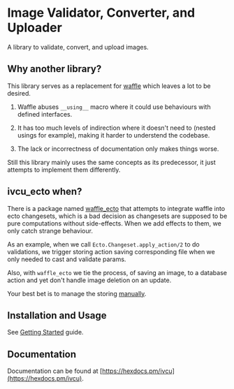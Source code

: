 # Image Validator, Converter, and Uploader

A library to validate, convert, and upload images.

## Why another library?

This library serves as a replacement for
[waffle](https://github.com/elixir-waffle/waffle) which leaves a lot
to be desired.

1. Waffle abuses `__using__` macro where it could use behaviours with
   defined interfaces.

2. It has too much levels of indirection where it doesn't need to
   (nested usings for example), making it harder to understend the
   codebase.

3. The lack or incorrectness of documentation only makes things worse.

Still this library mainly uses the same concepts as its predecessor,
it just attempts to implement them differently.

## ivcu_ecto when?

There is a package named
[waffle_ecto](https://github.com/elixir-waffle/waffle_ecto) that
attempts to integrate waffle into ecto changesets, which is a bad
decision as changesets are supposed to be pure computations without
side-effects. When we add effects to them, we only catch strange
behaviour.

As an example, when we call `Ecto.Changeset.apply_action/2` to do
validations, we trigger storing action saving corresponding file when
we only needed to cast and validate params.

Also, with `waffle_ecto` we tie the process, of saving an image, to a
database action and yet don't handle image deletion on an update.

Your best bet is to manage the storing
[manually](./guides/using_with_ecto.md).

## Installation and Usage

See [Getting Started](./guides/getting_started.md) guide.

## Documentation

Documentation can be found at
[https://hexdocs.pm/ivcu](https://hexdocs.pm/ivcu).
